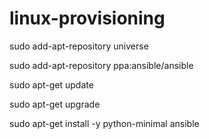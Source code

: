 # linux-provisioning

sudo add-apt-repository universe

sudo add-apt-repository ppa:ansible/ansible

sudo apt-get update

sudo apt-get upgrade

sudo apt-get install -y python-minimal ansible

